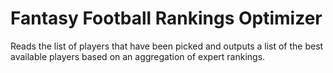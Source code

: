 # Fantasy Football Rankings Optimizer

Reads the list of players that have been picked and outputs a list of the best available players based on an aggregation of expert rankings.
